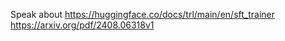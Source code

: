 Speak about https://huggingface.co/docs/trl/main/en/sft_trainer
https://arxiv.org/pdf/2408.06318v1

